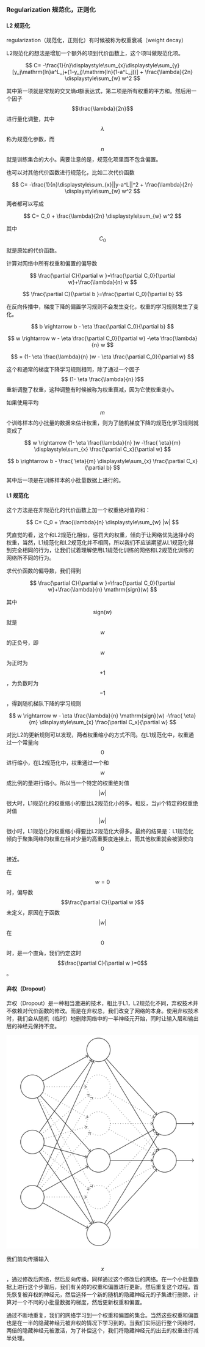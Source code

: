 ### Regularization 规范化，正则化

#### L2 规范化

regularization（规范化，正则化）有时候被称为权重衰减（weight decay）

L2规范化的想法是增加一个额外的项到代价函数上，这个项叫做规范化项。


$$
C= -\frac{1}{n}\displaystyle\sum_{x}\displaystyle\sum_{y}[y_j\mathrm{ln}a^L_j+(1-y_j)\mathrm{ln}(1-a^L_j))] + \frac{\lambda}{2n} \displaystyle\sum_{w} w^2
$$


其中第一项就是常规的交叉熵d额表达式，第二项是所有权重的平方和。然后用一个因子$$\frac{\lambda}{2n}$$进行量化调整，其中$$\lambda$$称为规范化参数，而$$n$$就是训练集合的大小。需要注意的是，规范化项里面不包含偏置。

也可以对其他代价函数进行规范化，比如二次代价函数


$$
C= -\frac{1}{n}\displaystyle\sum_{x}||y-a^L||^2 + \frac{\lambda}{2n} \displaystyle\sum_{w} w^2
$$


两者都可以写成


$$
C= C_0 + \frac{\lambda}{2n} \displaystyle\sum_{w} w^2
$$


其中$$C_0$$就是原始的代价函数。

计算对网络中所有权重和偏置的偏导数


$$
\frac{\partial C}{\partial w }=\frac{\partial C_0}{\partial w}+\frac{\lambda}{n} w
$$



$$
\frac{\partial C}{\partial b }=\frac{\partial C_0}{\partial b}
$$


在反向传播中，梯度下降的偏置学习规则不会发生变化，权重的学习规则发生了变化。


$$
b \rightarrow b - \eta \frac{\partial C_0}{\partial b}
$$



$$
w \rightarrow w - \eta \frac{\partial C_0}{\partial w} -\eta \frac{\lambda}{n} w
$$



$$
= (1- \eta \frac{\lambda}{n} )w - \eta \frac{\partial C_0}{\partial w}
$$


这个和通常的梯度下降学习规则相同，除了通过一个因子$$ (1- \eta \frac{\lambda}{n} )$$重新调整了权重，这种调整有时候被称为权重衰减，因为它使权重变小。

如果使用平均$$m$$个训练样本的小批量的数据来估计权重，则为了随机梯度下降的规范化学习规则就变成了


$$
w \rightarrow (1- \eta \frac{\lambda}{n} )w -\frac{ \eta}{m} \displaystyle\sum_{x} \frac{\partial C_x}{\partial w}
$$



$$
b \rightarrow b - \frac{ \eta}{m} \displaystyle\sum_{x} \frac{\partial C_x}{\partial b}
$$


其中后一项是在训练样本的小批量数据上进行的。

#### L1 规范化

这个方法是在非规范化的代价函数上加一个权重绝对值的和：


$$
C= C_0 + \frac{\lambda}{n} \displaystyle\sum_{w} |w|
$$


凭直觉的看，这个和L2规范化相似，惩罚大的权重，倾向于让网络优先选择小的权重，当然，L1规范化和L2规范化并不相同，所以我们不应该期望从L1规范化得到完全相同的行为，让我们试着理解使用L1规范化训练的网络和L2规范化训练的网络所不同的行为。

求代价函数的偏导数，我们得到


$$
\frac{\partial C}{\partial w }=\frac{\partial C_0}{\partial w}+\frac{\lambda}{n} \mathrm{sign}(w)
$$


其中$$\mathrm{sign}(w)$$就是$$w$$的正负号，即$$w$$为正时为$$+1$$，为负数时为$$-1$$，得到随机梯队下降的学习规则


$$
w \rightarrow  w - \eta \frac{\lambda}{n} \mathrm{sign}(w)  -\frac{ \eta}{m} \displaystyle\sum_{x} \frac{\partial C_x}{\partial w}
$$


对比L2的更新规则可以发现，两者权重缩小的方式不同。在L1规范化中，权重通过一个常量向$$0$$进行缩小，在L2规范化中，权重通过一个和$$w$$成比例的量进行缩小。所以当一个特定的权重绝对值$$|w|$$很大时，L1规范化的权重缩小的要比L2规范化小的多。相反，当yi个特定的权重绝对值$$|w|$$很小时，L1规范化的权重缩小得要比L2规范化大得多。最终的结果是：L1规范化倾向于聚集网络的权重在相对少量的高重要度连接上，而其他权重就会被驱使向$$0$$接近。

在$$w=0$$时，偏导数$$\frac{\partial C}{\partial w }$$未定义，原因在于函数$$|w|$$在$$0$$时，是一个直角，我们约定这时$$\frac{\partial C}{\partial w }=0$$。

#### 弃权（Dropout）

弃权（Dropout）是一种相当激进的技术，相比于L1，L2规范化不同，弃权技术并不依赖对代价函数的修改。而是在弃权总，我们改变了网络的本身。使用弃权技术时，我们会从随机（临时）地删除网络中的一半神经元开始，同时让输入层和输出层的神经元保持不变。

![](/assets/nn-dropout.png)

我们前向传播输入$$x$$，通过修改后网络，然后反向传播，同样通过这个修改后的网络。在一个小批量数据上进行这个步骤后，我们有关的的权重和偏置进行更新。然后重复这个过程。首先恢复被弃权的神经元，然后选择一个新的随机的隐藏神经元的子集进行删除，计算对一个不同的小批量数据的梯度，然后更新权重和偏置。

通过不断地重复，我们的网络学习到一个权重和偏置的集合。当然这些权重和偏置也是在一半的隐藏神经元被弃权的情况下学习到的。当我们实际运行整个网络时，两倍的隐藏神经元被激活，为了补偿这个，我们将隐藏神经元的出去的权重进行减半处理。

